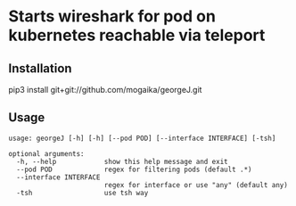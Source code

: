 # Starts wireshark for pod on kubernetes reachable via teleport

## Installation
pip3 install git+git://github.com/mogaika/georgeJ.git

## Usage
```
usage: georgeJ [-h] [-h] [--pod POD] [--interface INTERFACE] [-tsh]

optional arguments:
  -h, --help            show this help message and exit
  --pod POD             regex for filtering pods (default .*)
  --interface INTERFACE
                        regex for interface or use "any" (default any)
  -tsh                  use tsh way
```
